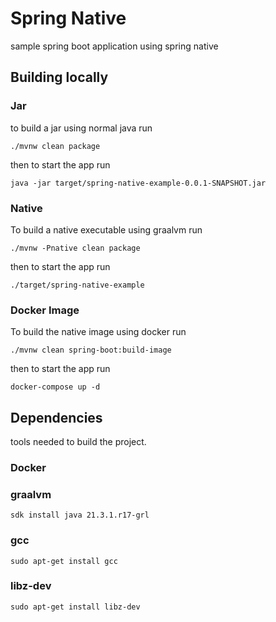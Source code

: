 # Spring Native
sample spring boot application using spring native

## Building locally

### Jar
to build a jar using normal java run

```shell
./mvnw clean package
```

then to start the app run

```shell
java -jar target/spring-native-example-0.0.1-SNAPSHOT.jar
```

### Native
To build a native executable using graalvm run

```shell
./mvnw -Pnative clean package
```
then to start the app run

```shell
./target/spring-native-example
```

### Docker Image
To build the native image using docker run

```shell
./mvnw clean spring-boot:build-image
```

then to start the app run

```shell
docker-compose up -d
```

## Dependencies

tools needed to build the project.

### Docker

### graalvm
```shell
sdk install java 21.3.1.r17-grl
```

### gcc
```shell
sudo apt-get install gcc
```

### libz-dev

```shell
sudo apt-get install libz-dev
```


